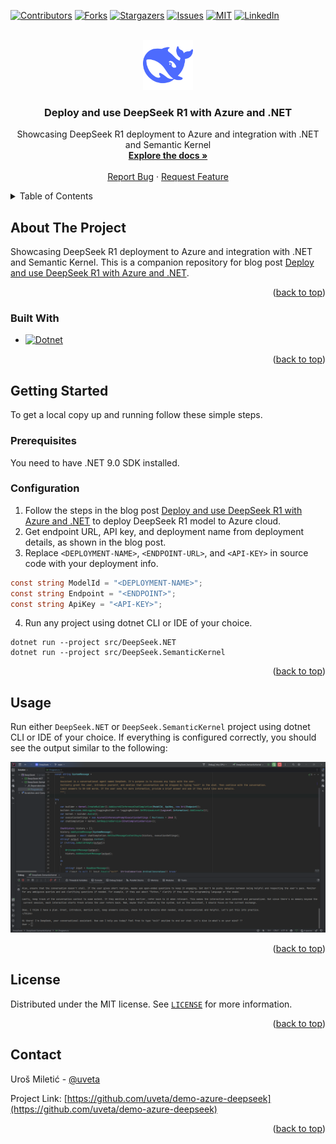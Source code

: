 <!-- Improved compatibility of back to top link -->
<a id="readme-top"></a>

<!-- PROJECT SHIELDS -->
[![Contributors][contributors-shield]][contributors-url]
[![Forks][forks-shield]][forks-url]
[![Stargazers][stars-shield]][stars-url]
[![Issues][issues-shield]][issues-url]
[![MIT][license-shield]][license-url]
[![LinkedIn][linkedin-shield]][linkedin-url]


<!-- PROJECT LOGO -->
<br />
<div align="center">
  <a href="https://github.com/uveta/demo-azure-deepseek">
    <img src="images/deepseek-color.png" alt="Logo" width="80" height="80">
  </a>

<h3 align="center">Deploy and use DeepSeek R1 with Azure and .NET</h3>

  <p align="center">
    Showcasing DeepSeek R1 deployment to Azure and integration with .NET and Semantic Kernel
    <br />
    <a href="https://github.com/uveta/demo-azure-deepseek"><strong>Explore the docs »</strong></a>
    <br />
    <br />
    <a href="https://github.com/uveta/demo-azure-deepseek/issues/new?labels=bug&template=bug-report---.md">Report Bug</a>
    &middot;
    <a href="https://github.com/uveta/demo-azure-deepseek/issues/new?labels=enhancement&template=feature-request---.md">Request Feature</a>
  </p>
</div>



<!-- TABLE OF CONTENTS -->
<details>
  <summary>Table of Contents</summary>
  <ol>
    <li>
      <a href="#about-the-project">About The Project</a>
      <ul>
        <li><a href="#built-with">Built With</a></li>
      </ul>
    </li>
    <li>
      <a href="#getting-started">Getting Started</a>
      <ul>
        <li><a href="#prerequisites">Prerequisites</a></li>
        <li><a href="#installation">Installation</a></li>
      </ul>
    </li>
    <li><a href="#usage">Usage</a></li>
    <li><a href="#contact">Contact</a></li>
  </ol>
</details>


<!-- ABOUT THE PROJECT -->
## About The Project

Showcasing DeepSeek R1 deployment to Azure and integration with .NET and Semantic Kernel. This is a companion repository for blog post [Deploy and use DeepSeek R1 with Azure and .NET](https://www.uveta.io/categories/blog/deploy-and-use-deepseek-r1-with-azure-and-net/).

<p align="right">(<a href="#readme-top">back to top</a>)</p>


### Built With

* [![Dotnet][Dotnet.com]][Dotnet-url]

<p align="right">(<a href="#readme-top">back to top</a>)</p>


<!-- GETTING STARTED -->
## Getting Started

To get a local copy up and running follow these simple steps.

### Prerequisites

You need to have .NET 9.0 SDK installed.

### Configuration

1. Follow the steps in the blog post [Deploy and use DeepSeek R1 with Azure and .NET](https://www.uveta.io/categories/blog/deploy-and-use-deepseek-r1-with-azure-and-net/) to deploy DeepSeek R1 model to Azure cloud.
2. Get endpoint URL, API key, and deployment name from deployment details, as shown in the blog post.
3. Replace `<DEPLOYMENT-NAME>`, `<ENDPOINT-URL>`, and `<API-KEY>` in source code with your deployment info.
  ```csharp
  const string ModelId = "<DEPLOYMENT-NAME>";
  const string Endpoint = "<ENDPOINT>";
  const string ApiKey = "<API-KEY>";
  ```
4. Run any project using dotnet CLI or IDE of your choice.
  ```pwsh
  dotnet run --project src/DeepSeek.NET
  dotnet run --project src/DeepSeek.SemanticKernel
  ```

<p align="right">(<a href="#readme-top">back to top</a>)</p>


<!-- USAGE EXAMPLES -->
## Usage

Run either `DeepSeek.NET` or `DeepSeek.SemanticKernel` project using dotnet CLI or IDE of your choice. If everything is configured correctly, you should see the output similar to the following:

<!-- image/usage.png -->
![DeepSeek R1 console chat][product-screenshot]

<p align="right">(<a href="#readme-top">back to top</a>)</p>


<!-- LICENSE -->
## License

Distributed under the MIT license. See [`LICENSE`](./LICENSE) for more information.

<p align="right">(<a href="#readme-top">back to top</a>)</p>


<!-- CONTACT -->
## Contact

Uroš Miletić - [@uveta](https://www.github.com/uveta)

Project Link: [https://github.com/uveta/demo-azure-deepseek](https://github.com/uveta/demo-azure-deepseek)

<p align="right">(<a href="#readme-top">back to top</a>)</p>


<!-- MARKDOWN LINKS & IMAGES -->
<!-- https://www.markdownguide.org/basic-syntax/#reference-style-links -->
[contributors-shield]: https://img.shields.io/github/contributors/uveta/demo-azure-deepseek.svg?style=for-the-badge
[contributors-url]: https://github.com/uveta/demo-azure-deepseek/graphs/contributors
[forks-shield]: https://img.shields.io/github/forks/uveta/demo-azure-deepseek.svg?style=for-the-badge
[forks-url]: https://github.com/uveta/demo-azure-deepseek/network/members
[stars-shield]: https://img.shields.io/github/stars/uveta/demo-azure-deepseek.svg?style=for-the-badge
[stars-url]: https://github.com/uveta/demo-azure-deepseek/stargazers
[issues-shield]: https://img.shields.io/github/issues/uveta/demo-azure-deepseek.svg?style=for-the-badge
[issues-url]: https://github.com/uveta/demo-azure-deepseek/issues
[license-shield]: https://img.shields.io/github/license/uveta/demo-azure-deepseek.svg?style=for-the-badge
[license-url]: https://github.com/uveta/demo-azure-deepseek/blob/master/LICENSE
[linkedin-shield]: https://img.shields.io/badge/-LinkedIn-black.svg?style=for-the-badge&logo=linkedin&colorB=555
[linkedin-url]: https://linkedin.com/in/uveta
[product-screenshot]: images/usage.png
[Dotnet.com]: https://img.shields.io/badge/-.NET%209.0-blueviolet
[Dotnet-url]: https://dotnet.microsoft.com
